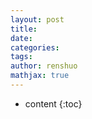 ```yaml
---
layout: post
title: 
date: 
categories: 
tags: 
author: renshuo
mathjax: true
---
```


* content
{:toc}



<!--more-->
